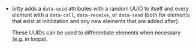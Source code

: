 - bitty adds a `data-uuid` attributes with 
a random UUID to itself and every
element with a `data-call`, `data-receive`,
or `data-send` (both for elements that
exist at initilization and any new
elements that are added after).

    These UUIDs can be used to differentiate 
    elements when necessary (e.g. in loops).
